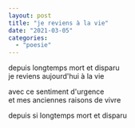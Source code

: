 ```yaml
---
layout: post
title: "je reviens à la vie"
date: "2021-03-05"
categories: 
  - "poesie"
---
```


depuis longtemps mort et disparu  
je reviens aujourd'hui à la vie  

avec ce sentiment d'urgence  
et mes anciennes raisons de vivre

depuis si longtemps mort et disparu
